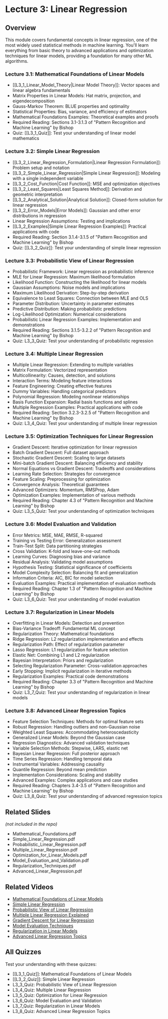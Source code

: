 # Lecture 3: Linear Regression

## Overview
This module covers fundamental concepts in linear regression, one of the most widely used statistical methods in machine learning. You'll learn everything from basic theory to advanced applications and optimization techniques for linear models, providing a foundation for many other ML algorithms.

### Lecture 3.1: Mathematical Foundations of Linear Models
- [[L3_1_Linear_Model_Theory|Linear Model Theory]]: Vector spaces and linear algebra fundamentals
- Matrix Properties in Linear Models: Hat matrix, projection, and eigendecomposition
- Gauss-Markov Theorem: BLUE properties and optimality
- Statistical Properties: Bias, variance, and efficiency of estimators
- Mathematical Foundations Examples: Theoretical examples and proofs
- Required Reading: Sections 3.1-3.1.3 of "Pattern Recognition and Machine Learning" by Bishop
- Quiz: [[L3_1_Quiz]]: Test your understanding of linear model mathematics

### Lecture 3.2: Simple Linear Regression
- [[L3_2_Linear_Regression_Formulation|Linear Regression Formulation]]: Problem setup and notation
- [[L3_2_Simple_Linear_Regression|Simple Linear Regression]]: Modeling with a single independent variable
- [[L3_2_Cost_Function|Cost Function]]: MSE and optimization objectives
- [[L3_2_Least_Squares|Least Squares Method]]: Derivation and geometric interpretation
- [[L3_2_Analytical_Solution|Analytical Solution]]: Closed-form solution for linear regression
- [[L3_2_Error_Models|Error Models]]: Gaussian and other error distributions in regression
- Linear Regression Assumptions: Testing and implications
- [[L3_2_Examples|Simple Linear Regression Examples]]: Practical applications with code
- Required Reading: Section 3.1.4-3.1.5 of "Pattern Recognition and Machine Learning" by Bishop
- Quiz: [[L3_2_Quiz]]: Test your understanding of simple linear regression

### Lecture 3.3: Probabilistic View of Linear Regression
- Probabilistic Framework: Linear regression as probabilistic inference
- MLE for Linear Regression: Maximum likelihood formulation
- Likelihood Function: Constructing the likelihood for linear models
- Gaussian Assumptions: Noise models and implications
- Maximum Likelihood Derivation: Step-by-step derivation
- Equivalence to Least Squares: Connection between MLE and OLS
- Parameter Distribution: Uncertainty in parameter estimates
- Predictive Distribution: Making probabilistic predictions
- Log-Likelihood Optimization: Numerical considerations
- Probabilistic Linear Regression Examples: Implementation and demonstrations
- Required Reading: Sections 3.1.5-3.2.2 of "Pattern Recognition and Machine Learning" by Bishop
- Quiz: L3_3_Quiz: Test your understanding of probabilistic regression

### Lecture 3.4: Multiple Linear Regression
- Multiple Linear Regression: Extending to multiple variables
- Matrix Formulation: Vectorized representation
- Multicollinearity: Causes, detection, and solutions
- Interaction Terms: Modeling feature interactions
- Feature Engineering: Creating effective features
- Dummy Variables: Handling categorical predictors
- Polynomial Regression: Modeling nonlinear relationships
- Basis Function Expansion: Radial basis functions and splines
- Multiple Regression Examples: Practical applications with code
- Required Reading: Section 3.2.3-3.2.5 of "Pattern Recognition and Machine Learning" by Bishop
- Quiz: L3_4_Quiz: Test your understanding of multiple linear regression

### Lecture 3.5: Optimization Techniques for Linear Regression
- Gradient Descent: Iterative optimization for linear regression
- Batch Gradient Descent: Full dataset approach
- Stochastic Gradient Descent: Scaling to large datasets
- Mini-batch Gradient Descent: Balancing efficiency and stability
- Normal Equations vs Gradient Descent: Tradeoffs and considerations
- Learning Rate Selection: Strategies for convergence
- Feature Scaling: Preprocessing for optimization
- Convergence Analysis: Theoretical guarantees
- Advanced Optimizers: Momentum, RMSProp, Adam
- Optimization Examples: Implementation of various methods
- Required Reading: Chapter 4.3 of "Pattern Recognition and Machine Learning" by Bishop
- Quiz: L3_5_Quiz: Test your understanding of optimization techniques

### Lecture 3.6: Model Evaluation and Validation
- Error Metrics: MSE, MAE, RMSE, R-squared
- Training vs Testing Error: Generalization assessment
- Train-Test Split: Data partitioning strategies
- Cross Validation: K-fold and leave-one-out methods
- Learning Curves: Diagnosing bias and variance
- Residual Analysis: Validating model assumptions
- Hypothesis Testing: Statistical significance of coefficients
- Model Complexity Selection: Balancing fit and generalization
- Information Criteria: AIC, BIC for model selection
- Evaluation Examples: Practical implementation of evaluation methods
- Required Reading: Chapter 1.3 of "Pattern Recognition and Machine Learning" by Bishop
- Quiz: L3_6_Quiz: Test your understanding of model evaluation

### Lecture 3.7: Regularization in Linear Models
- Overfitting in Linear Models: Detection and prevention
- Bias-Variance Tradeoff: Fundamental ML concept
- Regularization Theory: Mathematical foundations
- Ridge Regression: L2 regularization implementation and effects
- Regularization Path: Effect of regularization parameter
- Lasso Regression: L1 regularization for feature selection
- Elastic Net: Combining L1 and L2 regularization
- Bayesian Interpretation: Priors and regularization
- Selecting Regularization Parameter: Cross-validation approaches
- Early Stopping: Implicit regularization in iterative methods
- Regularization Examples: Practical code demonstrations
- Required Reading: Chapter 3.3 of "Pattern Recognition and Machine Learning" by Bishop
- Quiz: L3_7_Quiz: Test your understanding of regularization in linear models

### Lecture 3.8: Advanced Linear Regression Topics
- Feature Selection Techniques: Methods for optimal feature sets
- Robust Regression: Handling outliers and non-Gaussian noise
- Weighted Least Squares: Accommodating heteroscedasticity
- Generalized Linear Models: Beyond the Gaussian case
- Regression Diagnostics: Advanced validation techniques
- Variable Selection Methods: Stepwise, LARS, elastic net
- Bayesian Linear Regression: Full posterior approach
- Time Series Regression: Handling temporal data
- Instrumental Variables: Addressing causality
- Quantile Regression: Beyond mean prediction
- Implementation Considerations: Scaling and stability
- Advanced Examples: Complex applications and case studies
- Required Reading: Chapters 3.4-3.5 of "Pattern Recognition and Machine Learning" by Bishop
- Quiz: L3_8_Quiz: Test your understanding of advanced regression topics

## Related Slides
*(not included in the repo)*
- Mathematical_Foundations.pdf
- Simple_Linear_Regression.pdf
- Probabilistic_Linear_Regression.pdf
- Multiple_Linear_Regression.pdf
- Optimization_for_Linear_Models.pdf
- Model_Evaluation_and_Validation.pdf
- Regularization_Techniques.pdf
- Advanced_Linear_Regression.pdf

## Related Videos
- [Mathematical Foundations of Linear Models](https://www.youtube.com/watch?v=zPG4NjIkCjc)
- [Simple Linear Regression](https://www.youtube.com/watch?v=Dn6b9fCIUpM)
- [Probabilistic View of Linear Regression](https://www.youtube.com/watch?v=dQw_w4aGqYc)
- [Multiple Linear Regression Explained](https://www.youtube.com/watch?v=sDv4f4s2SB8)
- [Gradient Descent for Linear Regression](https://www.youtube.com/watch?v=fSytzGwwBVw)
- [Model Evaluation Techniques](https://www.youtube.com/watch?v=Q81RR3yKn30)
- [Regularization in Linear Models](https://www.youtube.com/watch?v=yR2Paq9Zbk8)
- [Advanced Linear Regression Topics](https://www.youtube.com/watch?v=yR2Paq9Zbk8)

## All Quizzes
Test your understanding with these quizzes:
- [[L3_1_Quiz]]: Mathematical Foundations of Linear Models
- [[L3_2_Quiz]]: Simple Linear Regression
- L3_3_Quiz: Probabilistic View of Linear Regression
- L3_4_Quiz: Multiple Linear Regression
- L3_5_Quiz: Optimization for Linear Regression
- L3_6_Quiz: Model Evaluation and Validation
- L3_7_Quiz: Regularization in Linear Models
- L3_8_Quiz: Advanced Linear Regression Topics